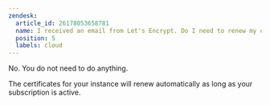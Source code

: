 ```yaml
---
zendesk:
  article_id: 26178053658781
  name: I received an email from Let's Encrypt. Do I need to renew my own certificates?
  position: 5
  labels: cloud
---
```


No. You do not need to do anything.

The certificates for your instance will renew automatically as long as your subscription is active.
